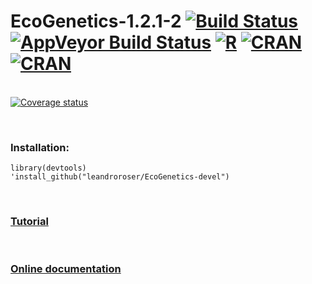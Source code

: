 <span><h1> EcoGenetics-1.2.1-2 [![Build Status](https://travis-ci.org/leandroroser/EcoGenetics-devel.svg?branch=master)](https://travis-ci.org/leandroroser/EcoGenetics-devel) [![AppVeyor Build Status](https://ci.appveyor.com/api/projects/status/github/leandroroser/EcoGenetics-devel?branch=master&svg=true)](https://ci.appveyor.com/project/leandroroser/EcoGenetics-devel) [![R](https://img.shields.io/badge/R%3E%3D-3.0-red.svg)]() [![CRAN]( https://www.r-pkg.org/badges/version/EcoGenetics)](https://cran.r-project.org/package=EcoGenetics) [![CRAN](https://img.shields.io/cran/l/devtools.svg)]() </h1> </span>  
[![Coverage status](https://codecov.io/gh/leandroroser/EcoGenetics-devel/branch/master/graph/badge.svg)](https://codecov.io/github/leandroroser/EcoGenetics-devel?branch=master)


<br/>

<h3>Installation:</h3>

```
library(devtools)
'install_github("leandroroser/EcoGenetics-devel")
```

<br/>


<h3><a href=https://leandroroser.github.io/EcoGenetics-Tutorial/> Tutorial </a></h3>

<br/>

<h3><a href=https://leandroroser.github.io/EcoGenetics-documentation/> Online documentation </a></h3>





